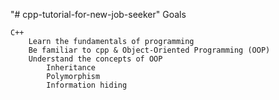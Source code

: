 "# cpp-tutorial-for-new-job-seeker" 
Goals

    C++
        Learn the fundamentals of programming
        Be familiar to cpp & Object-Oriented Programming (OOP)
        Understand the concepts of OOP
            Inheritance
            Polymorphism
            Information hiding